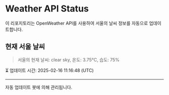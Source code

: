
# Weather API Status

이 리포지토리는 OpenWeather API를 사용하여 서울의 날씨 정보를 자동으로 업데이트합니다.

## 현재 서울 날씨
> 서울의 현재 날씨: clear sky, 온도: 3.75°C, 습도: 75%

⏳ 업데이트 시간: 2025-02-16 11:16:48 (UTC)

---
자동 업데이트 봇에 의해 관리됩니다.
